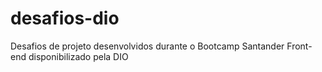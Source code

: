 # desafios-dio
Desafios de projeto desenvolvidos durante o Bootcamp Santander Front-end disponibilizado pela DIO
